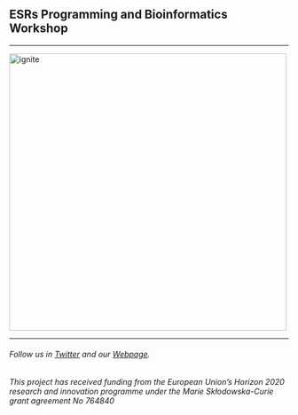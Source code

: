 
## ESRs Programming and Bioinformatics Workshop 
---

<img src="https://i.imgur.com/nG4PtGQ.jpg" alt="ignite" width=500/>

---

###### Follow us in [Twitter](https://twitter.com/itn_ignite) and our [Webpage](http://www.itn-ignite.eu/). 

###### This project has received funding from the European Union’s Horizon 2020 research and innovation programme under the Marie Skłodowska-Curie grant agreement No 764840


